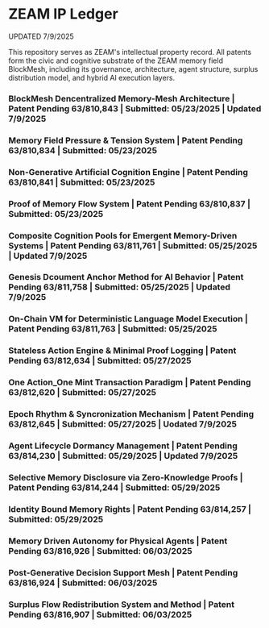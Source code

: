 # ZEAM IP Ledger  

UPDATED 7/9/2025

This repository serves as ZEAM's intellectual property record.  All patents form the civic and cognitive substrate of the ZEAM memory field BlockMesh, including its governance, architecture, agent structure, surplus distribution model, and hybrid AI execution layers. 

### BlockMesh Dencentralized Memory-Mesh Architecture | Patent Pending 63/810,843 | Submitted: 05/23/2025 | Updated 7/9/2025

### Memory Field Pressure & Tension System | Patent Pending 63/810,834 | Submitted: 05/23/2025

### Non-Generative Artificial Cognition Engine | Patent Pending 63/810,841 | Submitted: 05/23/2025

### Proof of Memory Flow System | Patent Pending 63/810,837 | Submitted: 05/23/2025

### Composite Cognition Pools for Emergent Memory-Driven Systems | Patent Pending 63/811,761 | Submitted: 05/25/2025 | Updated 7/9/2025

### Genesis Dcoument Anchor Method for AI Behavior | Patent Pending 63/811,758 | Submitted: 05/25/2025 | Updated 7/9/2025

### On-Chain VM for Deterministic Language Model Execution | Patent Pending 63/811,763 | Submitted: 05/25/2025

### Stateless Action Engine & Minimal Proof Logging | Patent Pending 63/812,634 | Submitted: 05/27/2025

### One Action_One Mint Transaction Paradigm | Patent Pending 63/812,620 | Submitted: 05/27/2025

### Epoch Rhythm & Syncronization Mechanism | Patent Pending 63/812,645 | Submitted: 05/27/2025 | Uodated 7/9/2025

### Agent Lifecycle Dormancy Management | Patent Pending 63/814,230 | Submitted: 05/29/2025 | Updated 7/9/2025

### Selective Memory Disclosure via Zero-Knowledge Proofs | Patent Pending 63/814,244 | Submitted: 05/29/2025

### Identity Bound Memory Rights | Patent Pending 63/814,257 | Submitted: 05/29/2025

### Memory Driven Autonomy for Physical Agents | Patent Pending 63/816,926 | Submitted: 06/03/2025

### Post-Generative Decision Support Mesh | Patent Pending 63/816,924 | Submitted: 06/03/2025

### Surplus Flow Redistribution System and Method | Patent Pending 63/816,907 | Submitted: 06/03/2025
